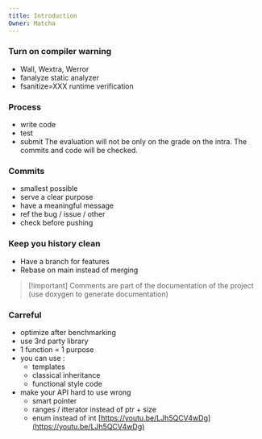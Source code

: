 ```yaml
---
title: Introduction
Owner: Matcha
---
```

### Turn on compiler warning
- Wall, Wextra, Werror
- fanalyze static analyzer
- fsanitize=XXX runtime verification
### Process
- write code
- test
- submit
The evaluation will not be only on the grade on the intra. The commits and code will be checked.
### Commits
- smallest possible
- serve a clear purpose
- have a meaningful message
- ref the bug / issue / other
- check before pushing
### Keep you history clean
- Have a branch for features
- Rebase on main instead of merging

> [!important] Comments are part of the documentation of the project (use doxygen to generate documentation)
  
### Carreful
- optimize after benchmarking
- use 3rd party library
- 1 function = 1 purpose
- you can use :
    - templates
    - classical inheritance
    - functional style code
- make your API hard to use wrong
    - smart pointer
    - ranges / itterator instead of ptr + size
    - enum instead of int
[https://youtu.be/LJh5QCV4wDg](https://youtu.be/LJh5QCV4wDg)